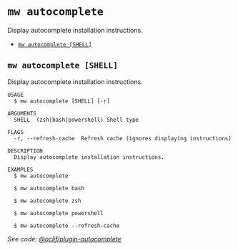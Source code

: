 `mw autocomplete`
=================

Display autocomplete installation instructions.

* [`mw autocomplete [SHELL]`](#mw-autocomplete-shell)

## `mw autocomplete [SHELL]`

Display autocomplete installation instructions.

```
USAGE
  $ mw autocomplete [SHELL] [-r]

ARGUMENTS
  SHELL  (zsh|bash|powershell) Shell type

FLAGS
  -r, --refresh-cache  Refresh cache (ignores displaying instructions)

DESCRIPTION
  Display autocomplete installation instructions.

EXAMPLES
  $ mw autocomplete

  $ mw autocomplete bash

  $ mw autocomplete zsh

  $ mw autocomplete powershell

  $ mw autocomplete --refresh-cache
```

_See code: [@oclif/plugin-autocomplete](https://github.com/oclif/plugin-autocomplete/blob/v3.2.20/src/commands/autocomplete/index.ts)_
